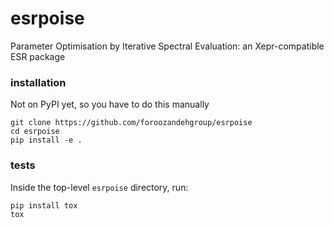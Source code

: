 # esrpoise

Parameter Optimisation by Iterative Spectral Evaluation: an Xepr-compatible ESR package

### installation

Not on PyPI yet, so you have to do this manually

```
git clone https://github.com/foroozandehgroup/esrpoise
cd esrpoise
pip install -e .
```

### tests

Inside the top-level `esrpoise` directory, run:

```
pip install tox
tox
```
